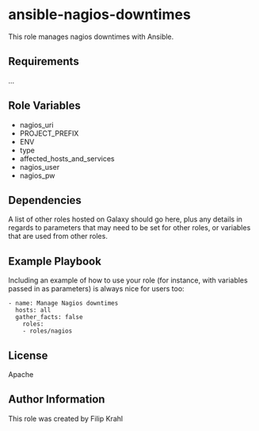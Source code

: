 ansible-nagios-downtimes
=========

This role manages nagios downtimes with Ansible.

Requirements
------------

...

Role Variables
--------------

- nagios_uri
- PROJECT_PREFIX
- ENV
- type
- affected_hosts_and_services
- nagios_user
- nagios_pw

Dependencies
------------

A list of other roles hosted on Galaxy should go here, plus any details in regards to parameters that may need to be set for other roles, or variables that are used from other roles.

Example Playbook
----------------

Including an example of how to use your role (for instance, with variables passed in as parameters) is always nice for users too:

    - name: Manage Nagios downtimes
      hosts: all
      gather_facts: false
        roles:
        - roles/nagios

License
-------

Apache

Author Information
------------------

This role was created by Filip Krahl

